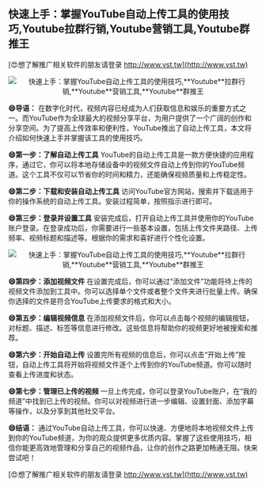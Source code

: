 ## **快速上手：掌握YouTube自动上传工具的使用技巧,**Youtube**拉群行销,**Youtube**营销工具,**Youtube**群推王**

[😍想了解推广相关软件的朋友请登录 http://www.vst.tw](http://www.vst.tw)

 <center><img src="https://vst.tw/MP4/tuiguang/png/7.png" alt="快速上手：掌握YouTube自动上传工具的使用技巧,**Youtube**拉群行销,**Youtube**营销工具,**Youtube**群推王"></center>

**😄导语：**
在数字化时代，视频内容已经成为人们获取信息和娱乐的重要方式之一。而YouTube作为全球最大的视频分享平台，为用户提供了一个广阔的创作和分享空间。为了提高上传效率和便利性，YouTube推出了自动上传工具，本文将介绍如何快速上手并掌握该工具的使用技巧。

**😄第一步：了解自动上传工具**
YouTube的自动上传工具是一款方便快捷的应用程序，通过它，你可以将本地存储设备中的视频文件自动上传到你的YouTube频道。这个工具不仅可以节省你的时间和精力，还能确保视频质量和上传稳定性。

**😄第二步：下载和安装自动上传工具**
访问YouTube官方网站，搜索并下载适用于你的操作系统的自动上传工具。安装过程简单，按照指示进行即可。

**😄第三步：登录并设置工具**
安装完成后，打开自动上传工具并使用你的YouTube账户登录。在登录成功后，你需要进行一些基本设置，包括上传文件夹路径、上传频率、视频标题和描述等。根据你的需求和喜好进行个性化设置。

 <center><img src="https://vst.tw/MP4/tuiguang/png/4.png" alt="快速上手：掌握YouTube自动上传工具的使用技巧,**Youtube**拉群行销,**Youtube**营销工具,**Youtube**群推王"></center>

**😄第四步：添加视频文件**
在设置完成后，你可以通过“添加文件”功能将待上传的视频文件添加到工具中。你可以选择单个文件或者整个文件夹进行批量上传。确保你选择的文件是符合YouTube上传要求的格式和大小。

**😄第五步：编辑视频信息**
在添加视频文件后，你可以点击每个视频的编辑按钮，对标题、描述、标签等信息进行修改。这些信息将帮助你的视频更好地被搜索和推荐。

**😄第六步：开始自动上传**
设置完所有视频的信息后，你可以点击“开始上传”按钮，自动上传工具将开始将视频文件逐个上传到你的YouTube频道。你可以随时查看上传进度和状态。

**😄第七步：管理已上传的视频**
一旦上传完成，你可以登录YouTube账户，在“我的频道”中找到已上传的视频。你可以对视频进行进一步编辑、设置封面、添加字幕等操作，以及分享到其他社交平台。

**😄结语：**
通过YouTube自动上传工具，你可以快速、方便地将本地视频文件上传到你的YouTube频道，为你的观众提供更多优质内容。掌握了这些使用技巧，相信你能更高效地管理和分享自己的视频作品，让你的创作之路更加畅通无阻。快来尝试吧！

[😍想了解推广相关软件的朋友请登录 http://www.vst.tw](http://www.vst.tw)



